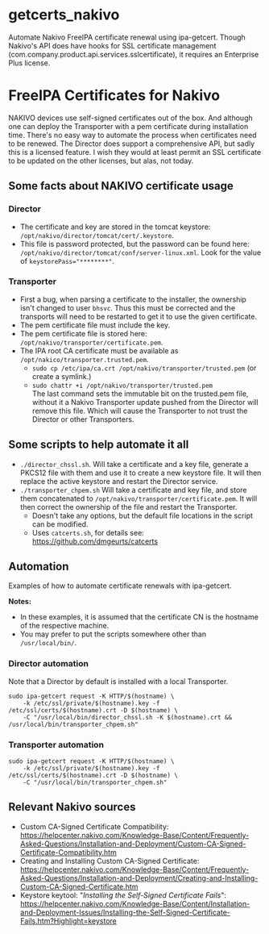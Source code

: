# getcerts_nakivo
Automate Nakivo FreeIPA certificate renewal using ipa-getcert. Though Nakivo's API does have hooks for SSL certificate management (com.company.product.api.services.sslcertificate), it requires an Enterprise Plus license.

# FreeIPA Certificates for Nakivo

NAKIVO devices use self-signed certificates out of the box. And although one can deploy the Transporter with a pem certificate during installation time. There's no easy way to automate the process when certificates need to be renewed. The Director does support a comprehensive API, but sadly this is a licensed feature. I wish they would at least permit an SSL certificate to be updated on the other licenses, but alas, not today.

## Some facts about NAKIVO certificate usage

### Director

- The certificate and key are stored in the tomcat keystore: `/opt/nakivo/director/tomcat/cert/.keystore`.
- This file is password protected, but the password can be found here: `/opt/nakivo/director/tomcat/conf/server-linux.xml`. Look for the value of `keystorePass="********"`.

### Transporter

- First a bug, when parsing a certificate to the installer, the ownership isn't changed to user `bhsvc`. Thus this must be corrected and the transports will need to be restarted to get it to use the given certificate.
- The pem certificate file must include the key.
- The pem certificate file is stored here: `/opt/nakivo/transporter/certificate.pem`.
- The IPA root CA certificate must be available as `/opt/nakico/transporter.trusted.pem`.
  - `sudo cp /etc/ipa/ca.crt /opt/nakivo/transporter/trusted.pem` (or create a symlink.)
  - `sudo chattr +i /opt/nakivo/transporter/trusted.pem`  
    The last command sets the immutable bit on the trusted.pem file, without it a Nakivo Transporter update pushed from the Director will remove this file. Which will cause the Transporter to not trust the Director or other Transporters.

## Some scripts to help automate it all

- `./director_chssl.sh`. Will take a certificate and a key file, generate a PKCS12 file with them and use it to create a new keystore file. It will then replace the active keystore and restart the Director service.
- `./transporter_chpem.sh` Will take a certificate and key file, and store them concatenated to `/opt/nakivo/transporter/certificate.pem`. It will then correct the ownership of the file and restart the Transporter.
  - Doesn't take any options, but the default file locations in the script can be modified.
  - Uses `catcerts.sh`, for details see: https://github.com/dmgeurts/catcerts

## Automation

Examples of how to automate certificate renewals with ipa-getcert.

**Notes:**
- In these examples, it is assumed that the certificate CN is the hostname of the respective machine.
- You may prefer to put the scripts somewhere other than `/usr/local/bin/`.

### Director automation

Note that a Director by default is installed with a local Transporter.

```
sudo ipa-getcert request -K HTTP/$(hostname) \
    -k /etc/ssl/private/$(hostname).key -f /etc/ssl/certs/$(hostname).crt -D $(hostname) \
    -C "/usr/local/bin/director_chssl.sh -K $(hostname).crt && /usr/local/bin/transporter_chpem.sh"
```

### Transporter automation

```
sudo ipa-getcert request -K HTTP/$(hostname) \
    -k /etc/ssl/private/$(hostname).key -f /etc/ssl/certs/$(hostname).crt -D $(hostname) \
    -C "/usr/local/bin/transporter_chpem.sh"
```

## Relevant Nakivo sources

- Custom CA-Signed Certificate Compatibility: https://helpcenter.nakivo.com/Knowledge-Base/Content/Frequently-Asked-Questions/Installation-and-Deployment/Custom-CA-Signed-Certificate-Compatibility.htm
- Creating and Installing Custom CA-Signed Certificate: https://helpcenter.nakivo.com/Knowledge-Base/Content/Frequently-Asked-Questions/Installation-and-Deployment/Creating-and-Installing-Custom-CA-Signed-Certificate.htm
- Keystore keytool: "_Installing the Self-Signed Certificate Fails_": https://helpcenter.nakivo.com/Knowledge-Base/Content/Installation-and-Deployment-Issues/Installing-the-Self-Signed-Certificate-Fails.htm?Highlight=keystore
